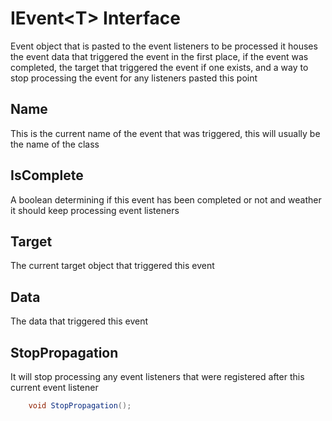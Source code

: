 # IEvent&lt;T&gt; Interface
Event object that is pasted to the event listeners to be processed it houses the event data that
triggered the event in the first place, if the event was completed, the target that triggered the
event if one exists, and a way to stop processing the event for any listeners pasted this point

## Name
This is the current name of the event that was triggered, this will usually be the name of the class

## IsComplete
A boolean determining if this event has been completed or not and weather it should keep processing
event listeners

## Target
The current target object that triggered this event

## Data
The data that triggered this event

## StopPropagation
It will stop processing any event listeners that were registered after this current event listener

```csharp
    void StopPropagation();
```